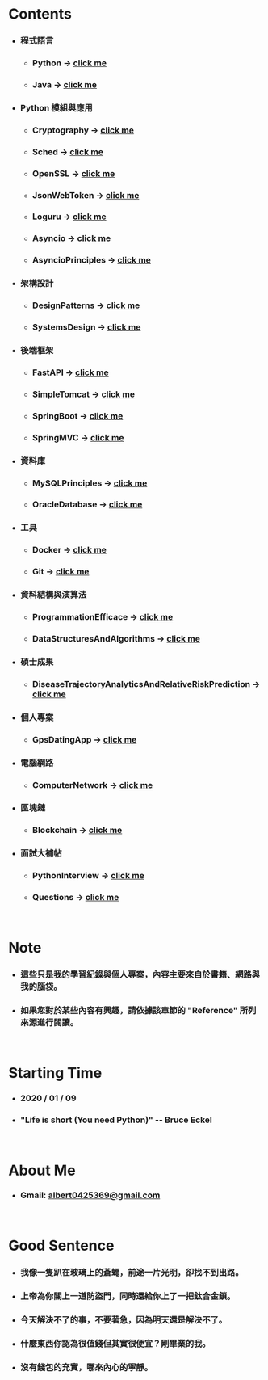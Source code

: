 Contents
=====
* ### 程式語言
    * ### Python -> [click me](https://gitlab.com/ChiangWei/main/-/tree/master/Python)
    * ### Java -> [click me](https://gitlab.com/ChiangWei/main/-/tree/master/Java)
* ### Python 模組與應用
    * ### Cryptography -> [click me](https://gitlab.com/ChiangWei/main/-/tree/master/Cryptography)
    * ### Sched -> [click me](https://gitlab.com/ChiangWei/main/-/tree/master/Sched)
    * ### OpenSSL -> [click me](https://gitlab.com/ChiangWei/main/-/tree/master/OpenSSL)
    * ### JsonWebToken -> [click me](https://gitlab.com/ChiangWei/main/-/tree/master/JsonWebToken)
    * ### Loguru -> [click me](https://gitlab.com/ChiangWei/main/-/tree/master/Loguru)
    * ### Asyncio -> [click me](https://gitlab.com/ChiangWei/main/-/tree/master/Asyncio)
    * ### AsyncioPrinciples -> [click me](https://gitlab.com/ChiangWei/main/-/tree/master/AsyncioPrinciples)
* ### 架構設計
    * ### DesignPatterns -> [click me](https://gitlab.com/ChiangWei/main/-/tree/master/DesignPatterns)
    * ### SystemsDesign -> [click me](https://gitlab.com/ChiangWei/main/-/tree/master/SystemsDesign)
* ### 後端框架
    * ### FastAPI -> [click me](https://gitlab.com/ChiangWei/main/-/tree/master/FastAPI)
    * ### SimpleTomcat -> [click me](https://gitlab.com/ChiangWei/main/-/tree/master/SimpleTomcat)
    * ### SpringBoot -> [click me](https://gitlab.com/ChiangWei/main/-/tree/master/SpringBoot)
    * ### SpringMVC -> [click me](https://gitlab.com/ChiangWei/main/-/tree/master/SpringMVC)
* ### 資料庫
    * ### MySQLPrinciples -> [click me](https://gitlab.com/ChiangWei/main/-/tree/master/MySQLPrinciples)
    * ### OracleDatabase -> [click me](https://gitlab.com/ChiangWei/main/-/tree/master/OracleDatabase)
* ### 工具
    * ### Docker -> [click me](https://gitlab.com/ChiangWei/main/-/tree/master/Docker)
    * ### Git -> [click me](https://gitlab.com/ChiangWei/main/-/tree/master/Git)
* ### 資料結構與演算法
    * ### ProgrammationEfficace -> [click me](https://gitlab.com/ChiangWei/main/-/tree/master/ProgrammationEfficace)
    * ### DataStructuresAndAlgorithms -> [click me](https://gitlab.com/ChiangWei/main/-/tree/master/DataStructuresAndAlgorithms)
* ### 碩士成果
    * ### DiseaseTrajectoryAnalyticsAndRelativeRiskPrediction -> [click me](https://gitlab.com/ChiangWei/main/-/tree/master/DiseaseTrajectoryAnalyticsAndRelativeRiskPrediction)
* ### 個人專案
    * ### GpsDatingApp -> [click me](https://gitlab.com/ChiangWei/main/-/tree/master/GpsDatingApp)
* ### 電腦網路
    * ### ComputerNetwork -> [click me](https://gitlab.com/ChiangWei/main/-/tree/master/ComputerNetwork)
* ### 區塊鏈
    * ### Blockchain -> [click me](https://gitlab.com/ChiangWei/main/-/tree/master/Blockchain)
* ### 面試大補帖
    * ### PythonInterview -> [click me](https://gitlab.com/ChiangWei/main/-/tree/master/PythonInterview)
    * ### Questions -> [click me](https://gitlab.com/ChiangWei/main/-/tree/master/Questions)
<br />

Note
=====
* ### 這些只是我的學習紀錄與個人專案，內容主要來自於書籍、網路與我的腦袋。
* ### 如果您對於某些內容有興趣，請依據該章節的 "Reference" 所列來源進行閱讀。
<br />

Starting Time
=====
* ### 2020 / 01 / 09
* ### "Life is short (You need Python)" -- Bruce Eckel
<br />

About Me
=====
* ### Gmail: albert0425369@gmail.com
<br />

Good Sentence
=====
* ### 我像一隻趴在玻璃上的蒼蠅，前途一片光明，卻找不到出路。
* ### 上帝為你關上一道防盜門，同時還給你上了一把鈦合金鎖。
* ### 今天解決不了的事，不要著急，因為明天還是解決不了。
* ### 什麼東西你認為很值錢但其實很便宜？剛畢業的我。
* ### 沒有錢包的充實，哪來內心的寧靜。
<br />
